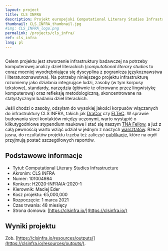```yaml
---
layout: project
title: CLS INFRA
description: Projekt europejski Computational Literary Studies Infrastructure (CLS INFRA), którego celem jest stworzenie infrastruktury badawczej dla wszystkich zainteresowanych – choć w praktyce głównie uczonych – zajmujących się komputerową analizą dzieł literackich. 
thumbnail: CLS_INFRA_thumbnail.jpg
#img: CLS_INFRA_logo.png
permalink: /projects/cls_infra/
ref: cls_infra
lang: pl
---
```




<div>
    <img class="col three left" src="{{ site.baseurl }}/assets/img/CLS_INFRA_logo.png" alt="" title="Computational Literary Studies Infrastructure"/>
</div>

Celem projektu jest stworzenie infrastruktury badawczej na potrzeby komputerowej analizy dzieł literackich (_computational literary studies_ to coraz mocniej wyodrębniająca się dyscyplina z pogranicza językoznawstwa i literaturoznawstwa). Na potrzeby niniejszego projektu infrastrukturę rozumiemy jako działania integrujące ludzi, zasoby (w tym korpusy tekstowe), standardy, narzędzia (głównie te oferowane przez lingwistykę komputerową) oraz refleksję metodologiczną, skoncentrowane na statystycznym badaniu dzieł literackich.

Jeśli chodzi o zasoby, odsyłam do wysokiej jakości korpusów włączanych do infrastruktury CLS INFRA, takich jak [DraCor](https://dracor.org/) czy [ELTeC](https://www.distant-reading.net/eltec/). W sprawie budowania sieci kontaktów między uczonymi, warto wystąpić o kilkutygodniowe stypendium naukowe i stać się naszym [TNA Fellow](https://clsinfra.io/opportunities/tnafellowships/), a już z całą pewnością warto wziąć udział w jednym z naszych [warsztatów](https://clsinfra.io/events/training-school/). Rzecz jasna, do rezultatów projektu trzeba też zaliczyć [publikacje](https://clsinfra.io/resources/outputs/), które na ogół przyjmują postać szczegółowych raportów.



## Podstawowe informacje

* Tytuł: Computational Literary Studies Infrastructure
* Akronim: CLS INFRA
* Numer: 101004984
* Konkurs: H2020-INFRAIA-2020-1
* Kierownik: Maciej Eder
* Kosz projektu: €5,000,000
* Rozpoczęcie: 1 marca 2021
* Czas trwania: 48 miesięcy
* Strona domowa: [https://clsinfra.io/](https://clsinfra.io/)


## Wyniki projektu

Zob. [https://clsinfra.io/resources/outputs/](https://clsinfra.io/resources/outputs/).


